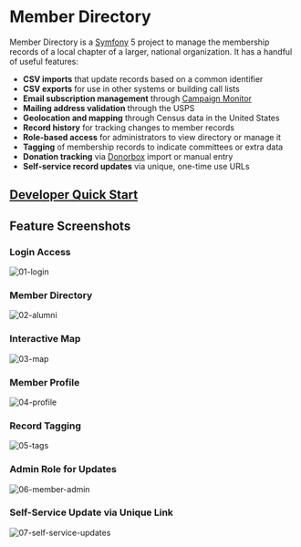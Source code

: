 # Member Directory

Member Directory is a [Symfony](https://symfony.com/) 5 project to manage the membership records of a local chapter of a larger, national organization. It has a handful of useful features:

* **CSV imports** that update records based on a common identifier
* **CSV exports** for use in other systems or building call lists
* **Email subscription management** through [Campaign Monitor](https://www.campaignmonitor.com/)
* **Mailing address validation** through the USPS
* **Geolocation and mapping** through Census data in the United States
* **Record history** for tracking changes to member records
* **Role-based access** for administrators to view directory or manage it
* **Tagging** of membership records to indicate committees or extra data
* **Donation tracking** via [Donorbox](https://donorbox.org) import or manual entry
* **Self-service record updates** via unique, one-time use URLs

## [Developer Quick Start](https://github.com/stephenyeargin/member-directory/wiki/Developer-Quick-Start)

## Feature Screenshots

### Login Access

![01-login](assets/screenshots/01-login.png)

### Member Directory

![02-alumni](assets/screenshots/02-alumni.png)

### Interactive Map

![03-map](assets/screenshots/03-map.png)

### Member Profile

![04-profile](assets/screenshots/04-profile.png)

### Record Tagging

![05-tags](assets/screenshots/05-tags.png)

### Admin Role for Updates

![06-member-admin](assets/screenshots/06-member-admin.png)

### Self-Service Update via Unique Link

![07-self-service-updates](assets/screenshots/07-self-service-updates.png)
